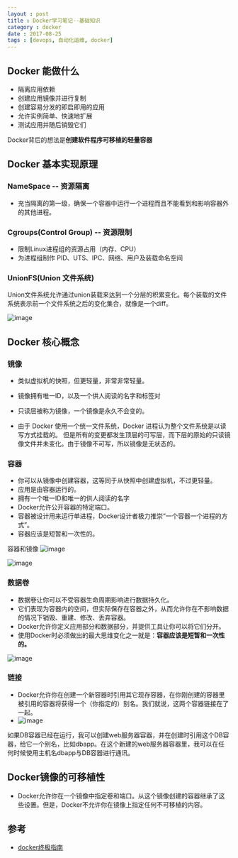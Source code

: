 ```yaml
---
layout : post
title : Docker学习笔记--基础知识
category : docker
date : 2017-08-25
tags : [devops, 自动化运维, docker]
---
```


## Docker 能做什么

- 隔离应用依赖
- 创建应用镜像并进行复制
- 创建容易分发的即启即用的应用
- 允许实例简单、快速地扩展
- 测试应用并随后销毁它们

Docker背后的想法是**创建软件程序可移植的轻量容器**


## Docker 基本实现原理

### NameSpace -- 资源隔离

- 充当隔离的第一级，确保一个容器中运行一个进程而且不能看到和影响容器外的其他进程。

### Cgroups(Control Group) -- 资源限制

- 限制Linux进程组的资源占用（内存、CPU）
- 为进程组制作 PID、UTS、IPC、网络、用户及装载命名空间

### UnionFS(Union 文件系统)

Union文件系统允许通过union装载来达到一个分层的积累变化。每个装载的文件系统表示前一个文件系统之后的变化集合，就像是一个diff。

![image](http://dockerone.com/uploads/article/20150109/80f162ad554833229628f1753cd501d0.png)

## Docker 核心概念

### 镜像

- 类似虚拟机的快照，但更轻量，非常非常轻量。

- 镜像拥有唯一ID，以及一个供人阅读的名字和标签对

- 只读层被称为镜像，一个镜像是永久不会变的。

- 由于 Docker 使用一个统一文件系统，Docker 进程认为整个文件系统是以读写方式挂载的。 但是所有的变更都发生顶层的可写层，而下层的原始的只读镜像文件并未变化。由于镜像不可写，所以镜像是无状态的。

### 容器

- 你可以从镜像中创建容器，这等同于从快照中创建虚拟机，不过更轻量。
- 应用是由容器运行的。
- 拥有一个唯一ID和唯一的供人阅读的名字
- Docker允许公开容器的特定端口。
- 容器被设计用来运行单进程，Docker设计者极力推崇“一个容器一个进程的方式”。
- 容器应该是短暂和一次性的。

容器和镜像
 ![image](http://dockerone.com/uploads/article/20150109/7e456b0341559afa06a6076625c4edde.png)

 ![image](http://dockerone.com/uploads/article/20150109/a846617cf45d4ccc36d907ef40abe592.png)
 
### 数据卷

- 数据卷让你可以不受容器生命周期影响进行数据持久化。
- 它们表现为容器内的空间，但实际保存在容器之外，从而允许你在不影响数据的情况下销毁、重建、修改、丢弃容器。
- Docker允许你定义应用部分和数据部分，并提供工具让你可以将它们分开。
- 使用Docker时必须做出的最大思维变化之一就是：**容器应该是短暂和一次性的。**

![image](http://dockerone.com/uploads/article/20150109/16069b19876f5e59a5d0e77a7053fff3.png)

### 链接

- Docker允许你在创建一个新容器时引用其它现存容器，在你刚创建的容器里被引用的容器将获得一个（你指定的）别名。我们就说，这两个容器链接在了一起。
- ![image](http://dockerone.com/uploads/article/20150109/9b6c96106a808c09988fb60f777ddad2.png)

如果DB容器已经在运行，我可以创建web服务器容器，并在创建时引用这个DB容器，给它一个别名，比如dbapp。在这个新建的web服务器容器里，我可以在任何时候使用主机名dbapp与DB容器进行通讯。

## Docker镜像的可移植性

- Docker允许你在一个镜像中指定卷和端口。从这个镜像创建的容器继承了这些设置。但是，Docker不允许你在镜像上指定任何不可移植的内容。


## 参考

- [docker终极指南](http://dockone.io/article/133)